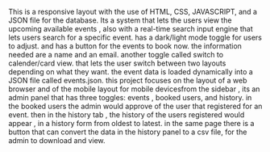 This is a responsive layout with the use of HTML, CSS, JAVASCRIPT, and a JSON file for the database. Its a system that lets the users view the upcoming available events , also with a real-time 
search input engine that lets users search for a specific event. has a dark/light mode toggle for users to adjust. and has a button for the events to book now. the information needed are a name
and an email. another toggle called switch to calender/card view. that lets the user switch between two layouts depending on what they want. the event data is loaded dynamically into a JSON file 
called events.json. this project focuses on the layout of a web browser and of the mobile layout for mobile devicesfrom the sidebar , its an admin panel that has three toggles: events , booked users,
and history. in the booked users the admin would approve of the user that registered for an event. then in the history tab , the history of the users registered would appear ,
in a history form from oldest to latest. in the same page there is a button that can convert the data in the history panel to a csv file, for the admin to download and view.
